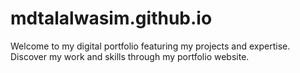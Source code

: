 # mdtalalwasim.github.io
Welcome to my digital portfolio featuring my projects and expertise. Discover my work and skills through my portfolio website.
